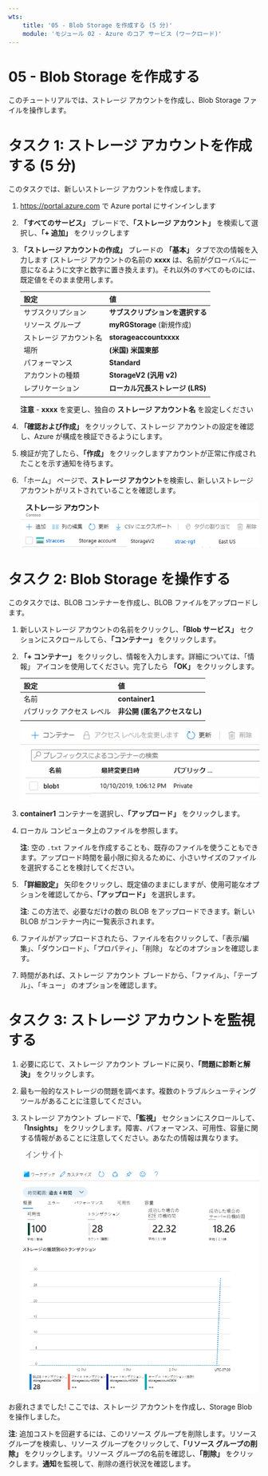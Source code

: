 ```yaml
---
wts:
    title: '05 - Blob Storage を作成する (5 分)'
    module: 'モジュール 02 - Azure のコア サービス (ワークロード)'
---
```

# 05 - Blob Storage を作成する

このチュートリアルでは、ストレージ アカウントを作成し、Blob Storage ファイルを操作します。

# タスク 1: ストレージ アカウントを作成する (5 分)

このタスクでは、新しいストレージ アカウントを作成します。 

1. <a href="https://portal.azure.com" target="_blank"><span style="color: #0066cc;" color="#0066cc">https://portal.azure.com</span></a> で Azure portal にサインインします

2. **「すべてのサービス」** ブレードで、**「ストレージ アカウント」** を検索して選択し、**「+ 追加」** をクリックします 

3. **「ストレージ アカウントの作成」** ブレードの **「基本」** タブで次の情報を入力します (ストレージ アカウントの名前の **xxxx** は、名前がグローバルに一意になるように文字と数字に置き換えます)。それ以外のすべてのものには、既定値をそのまま使用します。

    | 設定 | 値 | 
    | --- | --- |
    | サブスクリプション | **サブスクリプションを選択する** |
    | リソース グループ | **myRGStorage** (新規作成) |
    | ストレージ アカウント名 | **storageaccountxxxx** |
    | 場所 | **(米国) 米国東部**  |
    | パフォーマンス | **Standard** |
    | アカウントの種類 | **StorageV2 (汎用 v2)** |
    | レプリケーション | **ローカル冗長ストレージ (LRS)** |
    | | |

    **注意** - **xxxx** を変更し、独自の **ストレージ アカウント名** を設定しください

5. **「確認および作成」** をクリックして、ストレージ アカウントの設定を確認し、Azure が構成を検証できるようにします。 

6. 検証が完了したら、**「作成」** をクリックしますアカウントが正常に作成されたことを示す通知を待ちます。 

7. 「ホーム」 ページで、**ストレージ アカウント**を検索し、新しいストレージ アカウントがリストされていることを確認します。

    ![Azure Portal で新しく作成されたストレージ アカウントのスクリーンショット。](../images/0401.png)

# タスク 2: Blob Storage を操作する

このタスクでは、BLOB コンテナーを作成し、BLOB ファイルをアップロードします。 

1. 新しいストレージ アカウントの名前をクリックし、**「Blob サービス」** セクションにスクロールしてら、**「コンテナー」** をクリックします。

2. **「+ コンテナー」** をクリックし、情報を入力します。詳細については、「情報」 アイコンを使用してください。完了したら **「OK」** をクリックします。


    | 設定 | 値 |
    | --- | --- |
    | 名前 | **container1**  |
    | パブリック アクセス レベル| **非公開 (匿名アクセスなし)** |
    | | |

    ![Azure Portal のストレージ アカウントに新しく作成された BLOB コンテナーのスクリーンショット。](../images/0402.png)

4. **container1** コンテナーを選択し、**「アップロード」** をクリックします。

5. ローカル コンピュータ上のファイルを参照します。 

    **注**: 空の `.txt` ファイルを作成することも、既存のファイルを使うこともできます。アップロード時間を最小限に抑えるために、小さいサイズのファイルを選択することを検討してください。

6. **「詳細設定」** 矢印をクリックし、既定値のままにしますが、使用可能なオプションを確認してから、**「アップロード」** を選択します。

    **注**: この方法で、必要なだけの数の BLOB をアップロードできます。新しい BLOB がコンテナー内に一覧表示されます。

7. ファイルがアップロードされたら、ファイルを右クリックして、「表示/編集」、「ダウンロード」、「プロパティ」、「削除」 などのオプションを確認します。 

8. 時間があれば、ストレージ アカウント ブレードから、「ファイル」、「テーブル」、「キュー」 のオプションを確認します。

# タスク 3: ストレージ アカウントを監視する

1. 必要に応じて、ストレージ アカウント ブレードに戻り、**「問題に診断と解決」** をクリックします。 

2. 最も一般的なストレージの問題を調べます。複数のトラブルシューティングツールがあることに注意してください。

3. ストレージ アカウント ブレードで、**「監視」** セクションにスクロールして、**「Insights」** をクリックします。障害、パフォーマンス、可用性、容量に関する情報があることに注意してください。あなたの情報は異なります。

    ![ストレージ アカウントの Insights ページのスクリーンショット。](../images/0403.PNG)

お疲れさまでした! ここでは、ストレージ アカウントを作成し、Storage Blob を操作しました。

**注**: 追加コストを回避するには、このリソース グループを削除します。リソース グループを検索し、リソース グループをクリックして、**「リソース グループの削除」** をクリックします。リソース グループの名前を確認し、**「削除」** をクリックします。**通知**を監視して、削除の進行状況を確認します。
